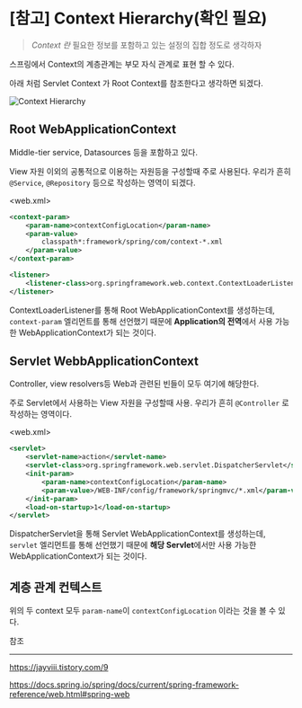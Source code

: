# [참고] Context Hierarchy(확인 필요)

>*Context 란*
> 필요한 정보를 포함하고 있는 설정의 집합 정도로 생각하자

스프링에서 Context의 계층관계는 부모 자식 관계로 표현 할 수 있다.

아래 처럼 Servlet Context 가 Root Context를 참조한다고 생각하면 되겠다.

![Context Hierarchy](https://docs.spring.io/spring-framework/docs/current/reference/html/images/mvc-context-hierarchy.png)

## Root WebApplicationContext

Middle-tier service, Datasources 등을 포함하고 있다.

View 자원 이외의 공통적으로 이용하는 자원등을 구성할때 주로 사용된다. 우리가 흔히 `@Service`, `@Repository` 등으로 작성하는 영역이 되겠다.

<web.xml>

```xml
<context-param>
	<param-name>contextConfigLocation</param-name>
	<param-value>
		classpath*:framework/spring/com/context-*.xml
	</param-value>
</context-param> 

<listener>
	<listener-class>org.springframework.web.context.ContextLoaderListener</listener-class>
</listener>
```

ContextLoaderListener를 통해 Root WebApplicationContext를 생성하는데,
`context-param` 엘리먼트를 통해 선언했기 때문에 
**Application의 전역**에서 사용 가능한 WebApplicationContext가 되는 것이다.



## Servlet WebbApplicationContext

Controller, view resolvers등 Web과 관련된 빈들이 모두 여기에 해당한다. 

주로 Servlet에서 사용하는 View 자원을 구성할때  사용. 우리가 흔히 `@Controller` 로 작성하는 영역이다. 

<web.xml>

```xml
<servlet>
	<servlet-name>action</servlet-name>
	<servlet-class>org.springframework.web.servlet.DispatcherServlet</servlet-class>
	<init-param>
		<param-name>contextConfigLocation</param-name>
		<param-value>/WEB-INF/config/framework/springmvc/*.xml</param-value>
	</init-param>
	<load-on-startup>1</load-on-startup>
</servlet>
```

DispatcherServlet을 통해 Servlet WebApplicationContext를 생성하는데,
`servlet` 엘리먼트를 통해 선언했기 때문에 
**해당 Servlet**에서만 사용 가능한 WebApplicationContext가 되는 것이다.



## 계층 관계 컨텍스트

위의 두 context 모두  `param-name`이 `contextConfigLocation` 이라는 것을 볼 수 있다.



참조

-----

https://jayviii.tistory.com/9

https://docs.spring.io/spring/docs/current/spring-framework-reference/web.html#spring-web

